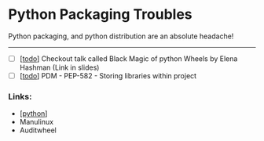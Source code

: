 # Python Packaging Troubles

Python packaging, and python distribution are an absolute headache!






---

- [ ] [[todo]] Checkout talk called Black Magic of python Wheels by Elena
Hashman (Link in slides)
- [ ] [[todo]] PDM - PEP-582 - Storing libraries within project

### Links:
- [[python]]
- Manulinux
- Auditwheel

[//begin]: # "Autogenerated link references for markdown compatibility"
[todo]: todo "Todo"
[python]: python "Python"
[//end]: # "Autogenerated link references"